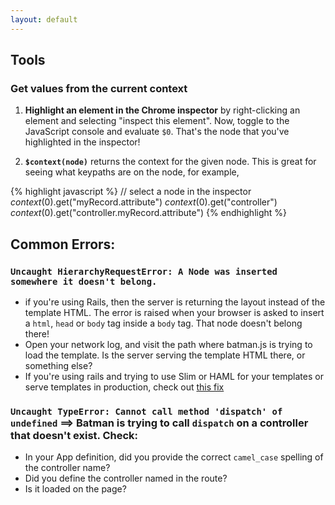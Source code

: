 ```yaml
---
layout: default
---
```


## Tools

### Get values from the current context

1. __Highlight an element in the Chrome inspector__ by right-clicking an element and selecting "inspect this element". Now, toggle to the JavaScript console and evaluate `$0`. That's the node that you've highlighted in the inspector!

2. __`$context(node)`__ returns the context for the given node. This is great for seeing what keypaths are on the node, for example,

  {% highlight javascript %}
  // select a node in the inspector
  $context($0).get("myRecord.attribute")
  $context($0).get("controller")
  $context($0).get("controller.myRecord.attribute")
  {% endhighlight %}

## Common Errors:

### `Uncaught HierarchyRequestError: A Node was inserted somewhere it doesn't belong.`
- if you're using Rails, then the server is returning the layout instead of the template HTML. The error is raised when your browser is asked to insert a `html`, `head` or `body` tag inside a `body` tag. That node doesn't belong there!
- Open your network log, and visit the path where batman.js is trying to load the template. Is the server serving the template HTML there, or something else?
- If you're using rails and trying to use Slim or HAML for your templates or serve templates in production, check out [this fix](#todo)

### `Uncaught TypeError: Cannot call method 'dispatch' of undefined` ==> Batman is trying to call `dispatch` on a controller that doesn't exist. Check:
- In your App definition, did you provide the correct `camel_case` spelling of the controller name?
- Did you define the controller named in the route?
- Is it loaded on the page?
